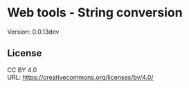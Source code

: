 # Web tools - String conversion
Version: 0.0.13dev

## License
CC BY 4.0  
URL: https://creativecommons.org/licenses/by/4.0/

